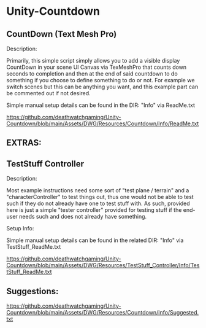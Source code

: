 # Unity-Countdown


CountDown (Text Mesh Pro)
-----------------------------------

Description:

Primarily, this simple script simply allows you to add a visible display CountDown in your scene UI Canvas via TexMeshPro that counts down seconds to completion and then at the end of said countdown to do something if you choose to define something to do or not. For example we switch scenes but this can be anything you want, and this example part can be commented out if not desired. 


 Simple manual setup details can be found in the DIR: "Info" via ReadMe.txt

 https://github.com/deathwatchgaming/Unity-Countdown/blob/main/Assets/DWG/Resources/Countdown/Info/ReadMe.txt


 EXTRAS:
---------


 TestStuff Controller
-------------------------

Description:

 Most example instructions need some sort of "test plane / terrain" and a "characterController" to test things out, thus one would not be able to test such if they do not already have one to test stuff with. As such, provided here is just a simple 
 "tester controller" provided for testing stuff if the end-user needs such and does not already have something.

Setup Info:

 Simple manual setup details can be found in the related DIR: "Info" via TestStuff_ReadMe.txt

 https://github.com/deathwatchgaming/Unity-Countdown/blob/main/Assets/DWG/Resources/TestStuff_Controller/Info/TestStuff_ReadMe.txt


 Suggestions:
--------------

 https://github.com/deathwatchgaming/Unity-Countdown/blob/main/Assets/DWG/Resources/Countdown/Info/Suggested.txt